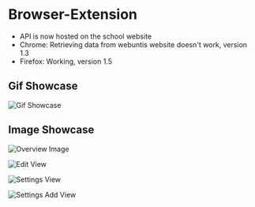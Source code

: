 # Browser-Extension

- API is now hosted on the school website
- Chrome: Retrieving data from webuntis website doesn't work, version 1.3
- Firefox: Working, version 1.5

## Gif Showcase

![Gif Showcase](https://media.giphy.com/media/3oFzmomIIw5d3aWMW4/giphy.gif)

## Image Showcase

![Overview Image](https://image.prntscr.com/image/u5aMrtciSP2KQOT4Lyfhyw.png)

![Edit View](https://image.prntscr.com/image/PqxiHP7UTpOrDNlFBafBUA.png)

![Settings View](https://i.imgur.com/Rtjpn5t.png)

![Settings Add View](https://i.imgur.com/KWyixcs.png)
